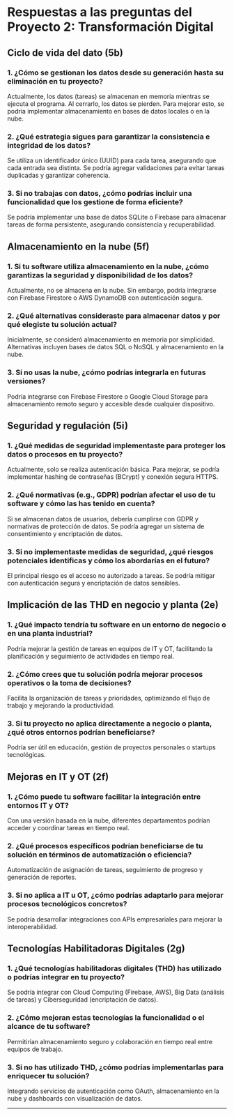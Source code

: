 # Respuestas a las preguntas del Proyecto 2: Transformación Digital

## **Ciclo de vida del dato (5b)**

### **1. ¿Cómo se gestionan los datos desde su generación hasta su eliminación en tu proyecto?**
Actualmente, los datos (tareas) se almacenan en memoria mientras se ejecuta el programa. Al cerrarlo, los datos se pierden. Para mejorar esto, se podría implementar almacenamiento en bases de datos locales o en la nube.

### **2. ¿Qué estrategia sigues para garantizar la consistencia e integridad de los datos?**
Se utiliza un identificador único (UUID) para cada tarea, asegurando que cada entrada sea distinta. Se podría agregar validaciones para evitar tareas duplicadas y garantizar coherencia.

### **3. Si no trabajas con datos, ¿cómo podrías incluir una funcionalidad que los gestione de forma eficiente?**
Se podría implementar una base de datos SQLite o Firebase para almacenar tareas de forma persistente, asegurando consistencia y recuperabilidad.

## **Almacenamiento en la nube (5f)**

### **1. Si tu software utiliza almacenamiento en la nube, ¿cómo garantizas la seguridad y disponibilidad de los datos?**
Actualmente, no se almacena en la nube. Sin embargo, podría integrarse con Firebase Firestore o AWS DynamoDB con autenticación segura.

### **2. ¿Qué alternativas consideraste para almacenar datos y por qué elegiste tu solución actual?**
Inicialmente, se consideró almacenamiento en memoria por simplicidad. Alternativas incluyen bases de datos SQL o NoSQL y almacenamiento en la nube.

### **3. Si no usas la nube, ¿cómo podrías integrarla en futuras versiones?**
Podría integrarse con Firebase Firestore o Google Cloud Storage para almacenamiento remoto seguro y accesible desde cualquier dispositivo.

## **Seguridad y regulación (5i)**

### **1. ¿Qué medidas de seguridad implementaste para proteger los datos o procesos en tu proyecto?**
Actualmente, solo se realiza autenticación básica. Para mejorar, se podría implementar hashing de contraseñas (BCrypt) y conexión segura HTTPS.

### **2. ¿Qué normativas (e.g., GDPR) podrían afectar el uso de tu software y cómo las has tenido en cuenta?**
Si se almacenan datos de usuarios, debería cumplirse con GDPR y normativas de protección de datos. Se podría agregar un sistema de consentimiento y encriptación de datos.

### **3. Si no implementaste medidas de seguridad, ¿qué riesgos potenciales identificas y cómo los abordarías en el futuro?**
El principal riesgo es el acceso no autorizado a tareas. Se podría mitigar con autenticación segura y encriptación de datos sensibles.

## **Implicación de las THD en negocio y planta (2e)**

### **1. ¿Qué impacto tendría tu software en un entorno de negocio o en una planta industrial?**
Podría mejorar la gestión de tareas en equipos de IT y OT, facilitando la planificación y seguimiento de actividades en tiempo real.

### **2. ¿Cómo crees que tu solución podría mejorar procesos operativos o la toma de decisiones?**
Facilita la organización de tareas y prioridades, optimizando el flujo de trabajo y mejorando la productividad.

### **3. Si tu proyecto no aplica directamente a negocio o planta, ¿qué otros entornos podrían beneficiarse?**
Podría ser útil en educación, gestión de proyectos personales o startups tecnológicas.

## **Mejoras en IT y OT (2f)**

### **1. ¿Cómo puede tu software facilitar la integración entre entornos IT y OT?**
Con una versión basada en la nube, diferentes departamentos podrían acceder y coordinar tareas en tiempo real.

### **2. ¿Qué procesos específicos podrían beneficiarse de tu solución en términos de automatización o eficiencia?**
Automatización de asignación de tareas, seguimiento de progreso y generación de reportes.

### **3. Si no aplica a IT u OT, ¿cómo podrías adaptarlo para mejorar procesos tecnológicos concretos?**
Se podría desarrollar integraciones con APIs empresariales para mejorar la interoperabilidad.

## **Tecnologías Habilitadoras Digitales (2g)**

### **1. ¿Qué tecnologías habilitadoras digitales (THD) has utilizado o podrías integrar en tu proyecto?**
Se podría integrar con Cloud Computing (Firebase, AWS), Big Data (análisis de tareas) y Ciberseguridad (encriptación de datos).

### **2. ¿Cómo mejoran estas tecnologías la funcionalidad o el alcance de tu software?**
Permitirían almacenamiento seguro y colaboración en tiempo real entre equipos de trabajo.

### **3. Si no has utilizado THD, ¿cómo podrías implementarlas para enriquecer tu solución?**
Integrando servicios de autenticación como OAuth, almacenamiento en la nube y dashboards con visualización de datos.

---
